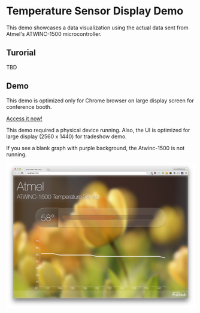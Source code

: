 # Temperature Sensor Display Demo


This demo showcases a data visualization using the actual data sent from Atmel's ATWINC-1500 microcontroller.

## Turorial

TBD

## Demo

This demo is optimized only for Chrome browser on large display screen for conference booth.

[Access it now!][demo]

This demo required a physical device running.
Also, the UI is optimized for large display (2560 x 1440) for tradeshow demo.

If you see a blank graph with purple background, the Atwinc-1500 is not running.

 
![Screenshot](screen.png "Screenshot")


[demo]: http://pubnub.github.io/atmel-temperature-demo
